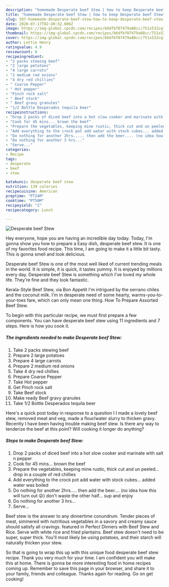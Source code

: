 ```yaml
---
description: "homemade Desperate beef Stew | how to keep Desperate beef Stew"
title: "homemade Desperate beef Stew | how to keep Desperate beef Stew"
slug: 587-homemade-desperate-beef-stew-how-to-keep-desperate-beef-stew
date: 2020-07-17T02:49:52.606Z
image: https://img-global.cpcdn.com/recipes/b6dfbf07479a88cc/751x532cq70/desperate-beef-stew-recipe-main-photo.jpg
thumbnail: https://img-global.cpcdn.com/recipes/b6dfbf07479a88cc/751x532cq70/desperate-beef-stew-recipe-main-photo.jpg
cover: https://img-global.cpcdn.com/recipes/b6dfbf07479a88cc/751x532cq70/desperate-beef-stew-recipe-main-photo.jpg
author: Lettie Henry
ratingvalue: 4.9
reviewcount: 8
recipeingredient:
- "2 packs stewing beef"
- "2 large potatoes"
- "4 large carrots"
- "2 medium red onions"
- "4 dry red chillies"
- " Coarse Pepper"
- " Hot pepper"
- "Pinch rock salt"
- " Beef stock"
- " Beef gravy granules"
- "1/2 Bottle Desperados tequila beer"
recipeinstructions:
- "Drop 2 packs of diced beef into a hot slow cooker and marinate with salt n pepper"
- "Cook for 45 mins... brown the beef"
- "Prepare the vegetables, keeping mine rustic, thick cut and un peeled... drop in a couple of red chillies"
- "Add everything to the crock pot add water with stock cubes... added water was boiled"
- "Do nothing for another 2hrs..... then add the beer.... (no idea how this will turn out 😜) don&#39;t waste the other half... sup and enjoy"
- "Do nothing for another 3 hrs..."
- "Serve..."
categories:
- Recipe
tags:
- desperate
- beef
- stew

katakunci: desperate beef stew 
nutrition: 139 calories
recipecuisine: American
preptime: "PT24M"
cooktime: "PT50M"
recipeyield: "2"
recipecategory: Lunch

---
```



![Desperate beef Stew](https://img-global.cpcdn.com/recipes/b6dfbf07479a88cc/751x532cq70/desperate-beef-stew-recipe-main-photo.jpg)

Hey everyone, hope you are having an incredible day today. Today, I'm gonna show you how to prepare a Easy dish, desperate beef stew. It is one of my favorites food recipe. This time, I am going to make it a little bit tasty. This is gonna smell and look delicious.

Desperate beef Stew is one of the most well liked of current trending meals in the world. It is simple, it is quick, it tastes yummy. It is enjoyed by millions every day. Desperate beef Stew is something which I've loved my whole life. They're fine and they look fantastic.

Kerala-Style Beef Stew, via Bon Appetit I&#39;m intrigued by the serrano chiles and the coconut milk. I&#39;m in desperate need of some hearty, warms-you-to-your-toes fare, which can only mean one thing. How To Prepare Assorted Beef Stew.


To begin with this particular recipe, we must first prepare a few components. You can have desperate beef stew using 11 ingredients and 7 steps. Here is how you cook it.

<!--inarticleads1-->

##### The ingredients needed to make Desperate beef Stew:

1. Take 2 packs stewing beef
1. Prepare 2 large potatoes
1. Prepare 4 large carrots
1. Prepare 2 medium red onions
1. Take 4 dry red chillies
1. Prepare  Coarse Pepper
1. Take  Hot pepper
1. Get Pinch rock salt
1. Take  Beef stock
1. Make ready  Beef gravy granules
1. Take 1/2 Bottle Desperados tequila beer


Here&#39;s a quick post today in response to a question I I made a lovely beef stew, removed meat and veg, made a flour/water slurry to thicken gravy. Recently I have been having trouble making beef stew. Is there any way to tenderize the beef at this point? Will cooking it longer do anything? 

<!--inarticleads2-->

##### Steps to make Desperate beef Stew:

1. Drop 2 packs of diced beef into a hot slow cooker and marinate with salt n pepper
1. Cook for 45 mins... brown the beef
1. Prepare the vegetables, keeping mine rustic, thick cut and un peeled... drop in a couple of red chillies
1. Add everything to the crock pot add water with stock cubes... added water was boiled
1. Do nothing for another 2hrs..... then add the beer.... (no idea how this will turn out 😜) don&#39;t waste the other half... sup and enjoy
1. Do nothing for another 3 hrs...
1. Serve...


Beef stew is the answer to any dinnertime conundrum. Tender pieces of meat, simmered with nutritious vegetables in a savory and creamy sauce should satisfy all cravings. featured in Perfect Dinners with Beef Stew and Rice. Serve with white rice and fried plantains. Beef stew doesn&#39;t need to be super, super thick. You&#39;ll most likely be using potatoes, and their starch will naturally thicken your stew. 

So that is going to wrap this up with this unique food desperate beef stew recipe. Thank you very much for your time. I am confident you will make this at home. There is gonna be more interesting food in home recipes coming up. Remember to save this page in your browser, and share it to your family, friends and colleague. Thanks again for reading. Go on get cooking!
